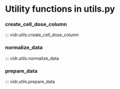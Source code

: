 # Utility functions in utils.py

### create_cell_dose_column
::: vidr.utils.create_cell_dose_column

### normalize_data
::: vidr.utils.normalize_data

### prepare_data
::: vidr.utils.prepare_data

